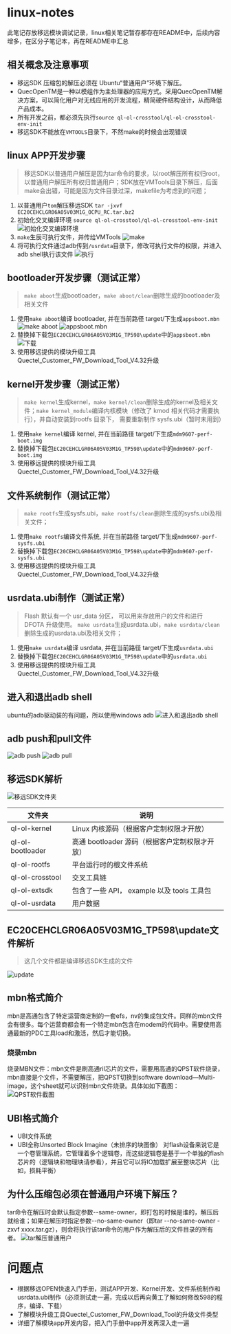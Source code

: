 # linux-notes
此笔记存放移远模块调试记录，linux相关笔记暂存都存在README中，后续内容增多，在区分子笔记本，再在README中汇总

## 相关概念及注意事项
* 移远SDK 压缩包的解压必须在 Ubuntu“普通用户”环境下解压。
* QuecOpenTM是一种以模组作为主处理器的应用方式。采用QuecOpenTM解决方案，可以简化用户对无线应用的开发流程，精简硬件结构设计，从而降低产品成本。
* 所有开发之前，都必须先执行`source ql-ol-crosstool/ql-ol-crosstool-env-init`
* 移远SDK不能放在`VMTOOLS`目录下，不然make的时候会出现错误

## linux APP开发步骤
> 移远SDK以普通用户解压是因为tar命令的要求，以root解压所有权归root，以普通用户解压所有权归普通用户；SDK放在VMTools目录下解压，后面make会出错，可能是因为文件目录过深，makefile为考虑到的问题；
1. 以普通用户`tom`解压移远SDK `tar -jxvf EC20CEHCLGR06A05V03M1G_OCPU_RC.tar.bz2`
2. 初始化交叉编译环境 `source ql-ol-crosstool/ql-ol-crosstool-env-init`
![初始化交叉编译环境](https://github.com/gaozichen2012/linux-notes/blob/master/img/5-1-APP%E5%BC%80%E5%8F%91.jpg)
3. `make`生辰可执行文件，并传给VMTools
![make](https://github.com/gaozichen2012/linux-notes/blob/master/img/5-2-APP%E5%BC%80%E5%8F%91.jpg)
4. 将可执行文件通过adb传到`/usrdata`目录下，修改可执行文件的权限，并进入adb shell执行该文件
![执行](https://github.com/gaozichen2012/linux-notes/blob/master/img/5-3-APP%E5%BC%80%E5%8F%91.jpg)

## bootloader开发步骤（测试正常）
>`make aboot`生成bootloader，`make aboot/clean`删除生成的bootloader及相关文件
1. 使用`make aboot`编译 bootloader, 并在当前路径 target/下生成`appsboot.mbn`
![make aboot](https://github.com/gaozichen2012/linux-notes/blob/master/img/8-1-bootloader.jpg)
![appsboot.mbn](https://github.com/gaozichen2012/linux-notes/blob/master/img/8-2-bootloader.jpg)
2. 替换掉下载包`EC20CEHCLGR06A05V03M1G_TP598\update`中的`appsboot.mbn`
![下载](https://github.com/gaozichen2012/linux-notes/blob/master/img/8-3-bootloader.jpg)
3. 使用移远提供的模块升级工具Quectel_Customer_FW_Download_Tool_V4.32升级

## kernel开发步骤（测试正常）
>`make kernel`生成kernel，`make kernel/clean`删除生成的kernel及相关文件；`make kernel_module`编译内核模块（修改了 kmod 相关代码才需要执行），并自动安装到rootfs 目录下， 需要重新制作 sysfs.ubi（暂时未用到）
1. 使用`make kernel`编译 kernel, 并在当前路径 target/下生成`mdm9607-perf-boot.img`
2. 替换掉下载包`EC20CEHCLGR06A05V03M1G_TP598\update`中的`mdm9607-perf-boot.img`
3. 使用移远提供的模块升级工具Quectel_Customer_FW_Download_Tool_V4.32升级

## 文件系统制作（测试正常）
>`make rootfs`生成sysfs.ubi，`make rootfs/clean`删除生成的sysfs.ubi及相关文件；
1. 使用`make rootfs`编译文件系统, 并在当前路径 target/下生成`mdm9607-perf-sysfs.ubi`
2. 替换掉下载包`EC20CEHCLGR06A05V03M1G_TP598\update`中的`mdm9607-perf-sysfs.ubi`
3. 使用移远提供的模块升级工具Quectel_Customer_FW_Download_Tool_V4.32升级

## usrdata.ubi制作（测试正常）
>Flash 默认有一个 usr_data 分区， 可以用来存放用户的文件和进行 DFOTA 升级使用。
>`make usrdata`生成usrdata.ubi，`make usrdata/clean`删除生成的usrdata.ubi及相关文件；
1. 使用`make usrdata`编译 usrdata, 并在当前路径 target/下生成`usrdata.ubi`
2. 替换掉下载包`EC20CEHCLGR06A05V03M1G_TP598\update`中的`usrdata.ubi`
3. 使用移远提供的模块升级工具Quectel_Customer_FW_Download_Tool_V4.32升级

## 进入和退出adb shell
ubuntu的adb驱动装的有问题，所以使用windows adb
![进入和退出adb shell](https://github.com/gaozichen2012/linux-notes/blob/master/img/1-%E8%BF%9B%E5%85%A5%E9%80%80%E5%87%BAadb%20shell.jpg)

## adb push和pull文件
![adb push](https://github.com/gaozichen2012/linux-notes/blob/master/img/2-adb%20push%E6%96%87%E4%BB%B6.jpg)
![adb pull](https://github.com/gaozichen2012/linux-notes/blob/master/img/3-adb%20pull%E6%96%87%E4%BB%B6.jpg)

## 移远SDK解析
![移远SDK文件夹](https://github.com/gaozichen2012/linux-notes/blob/master/img/4-%E7%A7%BB%E8%BF%9CSDK%E6%96%87%E4%BB%B6%E5%A4%B9.jpg)

| 文件夹 | 说明 |
| --- | --- |
|ql-ol-kernel|Linux 内核源码（根据客户定制权限才开放）|
|ql-ol-bootloader|高通 bootloader 源码（根据客户定制权限才开放）|
|ql-ol-rootfs|平台运行时的根文件系统|
|ql-ol-crosstool|交叉工具链|
|ql-ol-extsdk|包含了一些 API， example 以及 tools 工具包|
|ql-ol-usrdata|用户数据|

## EC20CEHCLGR06A05V03M1G_TP598\update文件解析
>这几个文件都是编译移远SDK生成的文件

![update](https://github.com/gaozichen2012/linux-notes/blob/master/img/9-%E5%8D%87%E7%BA%A7%E6%96%87%E4%BB%B6%E8%A7%A3%E6%9E%90.jpg)

## mbn格式简介
mbn是高通包含了特定运营商定制的一套efs，nv的集成包文件。同样的mbn文件会有很多。每个运营商都会有一个特定mbn包含在modem的代码中。需要使用高通最新的PDC工具load和激活，然后才能切换。
### 烧录mbn
烧录MBN文件：mbn文件是刷高通ril芯片的文件，需要用高通的QPST软件烧录，mbn直接是个文件，不需要解压，把QPST切换到software download—Multi-image，这个sheet就可以识别mbn文件烧录。具体如如下截图：
![QPST软件截图](https://github.com/gaozichen2012/linux-notes/blob/master/img/7-%E9%AB%98%E9%80%9A%E7%83%A7%E5%BD%95%E5%B7%A5%E5%85%B7.jpg)
## UBI格式简介
* UBI文件系统
* UBI全称Unsorted Block Imagine（未排序的块图像）
对flash设备来说它是一个卷管理系统，它管理着多个逻辑卷，而这些逻辑卷是基于一个单独的flash芯片的（逻辑块和物理块请参看），并且它可以将IO加载扩展至整块芯片（比如，损耗平衡）


## 为什么压缩包必须在普通用户环境下解压？
tar命令在解压时会默认指定参数--same-owner，即打包的时候是谁的，解压后就给谁；如果在解压时指定参数--no-same-owner（即tar --no-same-owner -zxvf xxxx.tar.gz），则会将执行该tar命令的用户作为解压后的文件目录的所有者。
![tar解压普通用户](https://github.com/gaozichen2012/linux-notes/blob/master/img/6-tar%E6%99%AE%E9%80%9A%E7%94%A8%E6%88%B7.jpg)
# 问题点
* 根据移远OPEN快速入门手册，测试APP开发、Kernel开发、文件系统制作和usrdata.ubi制作（必须测试走一遍，完成以后再向黄工了解如何修改598的程序，编译、下载）
* 了解模块升级工具Quectel_Customer_FW_Download_Tool的升级文件类型
* 详细了解模块app开发内容，把入门手册中app开发再深入走一遍

